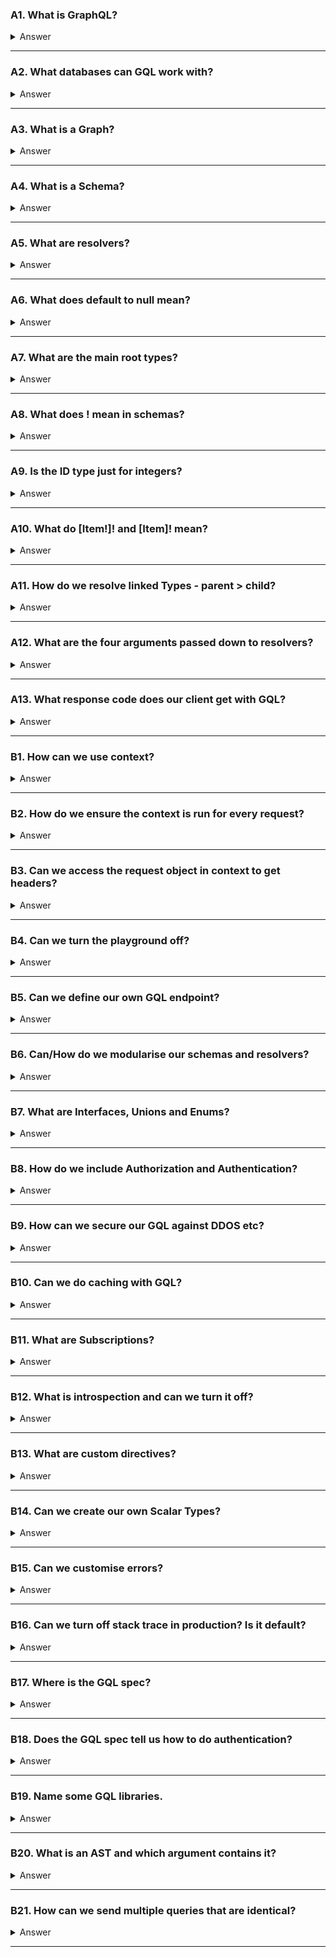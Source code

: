 ### A1. What is GraphQL?

<details><summary>Answer</summary>
<p>

yes, even hidden code blocks!

```
print(input){
  return 'Hello'
}
```

</p>
</details>

---

### A2. What databases can GQL work with?

<details><summary>Answer</summary>
<p>

yes, even hidden code blocks!

```
print(input){
  return 'Hello'
}
```

</p>
</details>

---

### A3. What is a Graph?

<details><summary>Answer</summary>
<p>

yes, even hidden code blocks!

```
print(input){
  return 'Hello'
}
```

</p>
</details>

---

### A4. What is a Schema?

<details><summary>Answer</summary>
<p>

yes, even hidden code blocks!

```
print(input){
  return 'Hello'
}
```

</p>
</details>

---

### A5. What are resolvers?

<details><summary>Answer</summary>
<p>

yes, even hidden code blocks!

```
print(input){
  return 'Hello'
}
```

</p>
</details>

---

### A6. What does default to null mean?

<details><summary>Answer</summary>
<p>

yes, even hidden code blocks!

```
print(input){
  return 'Hello'
}
```

</p>
</details>

---

### A7. What are the main root types?

<details><summary>Answer</summary>
<p>

yes, even hidden code blocks!

```
print(input){
  return 'Hello'
}
```

</p>
</details>

---

### A8. What does ! mean in schemas?

<details><summary>Answer</summary>
<p>

yes, even hidden code blocks!

```
print(input){
  return 'Hello'
}
```

</p>
</details>

---

### A9. Is the ID type just for integers?

<details><summary>Answer</summary>
<p>

yes, even hidden code blocks!

```
print(input){
  return 'Hello'
}
```

</p>
</details>

---

### A10. What do [Item!]! and [Item]! mean?

<details><summary>Answer</summary>
<p>

yes, even hidden code blocks!

```
print(input){
  return 'Hello'
}
```

</p>
</details>

---

### A11. How do we resolve linked Types - parent > child?

<details><summary>Answer</summary>
<p>

yes, even hidden code blocks!

```
print(input){
  return 'Hello'
}
```

</p>
</details>

---

### A12. What are the four arguments passed down to resolvers?

<details><summary>Answer</summary>
<p>

yes, even hidden code blocks!

```
print(input){
  return 'Hello'
}
```

</p>
</details>

---

### A13. What response code does our client get with GQL?

<details><summary>Answer</summary>
<p>

yes, even hidden code blocks!

```
print(input){
  return 'Hello'
}
```

</p>
</details>

---

### B1. How can we use context?

<details><summary>Answer</summary>
<p>

yes, even hidden code blocks!

```
print(input){
  return 'Hello'
}
```

</p>
</details>

---

### B2. How do we ensure the context is run for every request?

<details><summary>Answer</summary>
<p>

yes, even hidden code blocks!

```
print(input){
  return 'Hello'
}
```

</p>
</details>

---

### B3. Can we access the request object in context to get headers?

<details><summary>Answer</summary>
<p>

yes, even hidden code blocks!

```
print(input){
  return 'Hello'
}
```

</p>
</details>

---

### B4. Can we turn the playground off?

<details><summary>Answer</summary>
<p>

yes, even hidden code blocks!

```
print(input){
  return 'Hello'
}
```

</p>
</details>

---

### B5. Can we define our own GQL endpoint?

<details><summary>Answer</summary>
<p>

yes, even hidden code blocks!

```
print(input){
  return 'Hello'
}
```

</p>
</details>

---

### B6. Can/How do we modularise our schemas and resolvers?

<details><summary>Answer</summary>
<p>

yes, even hidden code blocks!

```
print(input){
  return 'Hello'
}
```

</p>
</details>

---

### B7. What are Interfaces, Unions and Enums?

<details><summary>Answer</summary>
<p>

yes, even hidden code blocks!

```
print(input){
  return 'Hello'
}
```

</p>
</details>

---

### B8. How do we include Authorization and Authentication?

<details><summary>Answer</summary>
<p>

yes, even hidden code blocks!

```
print(input){
  return 'Hello'
}
```

</p>
</details>

---

### B9. How can we secure our GQL against DDOS etc?

<details><summary>Answer</summary>
<p>

yes, even hidden code blocks!

```
print(input){
  return 'Hello'
}
```

</p>
</details>

---

### B10. Can we do caching with GQL?

<details><summary>Answer</summary>
<p>

yes, even hidden code blocks!

```
print(input){
  return 'Hello'
}
```

</p>
</details>

---

### B11. What are Subscriptions?

<details><summary>Answer</summary>
<p>

yes, even hidden code blocks!

```
print(input){
  return 'Hello'
}
```

</p>
</details>

---

### B12. What is introspection and can we turn it off?

<details><summary>Answer</summary>
<p>

yes, even hidden code blocks!

```
print(input){
  return 'Hello'
}
```

</p>
</details>

---

### B13. What are custom directives?

<details><summary>Answer</summary>
<p>

yes, even hidden code blocks!

```
print(input){
  return 'Hello'
}
```

</p>
</details>

---

### B14. Can we create our own Scalar Types?

<details><summary>Answer</summary>
<p>

yes, even hidden code blocks!

```
print(input){
  return 'Hello'
}
```

</p>
</details>

---

### B15. Can we customise errors?

<details><summary>Answer</summary>
<p>

yes, even hidden code blocks!

```
print(input){
  return 'Hello'
}
```

</p>
</details>

---

### B16. Can we turn off stack trace in production? Is it default?

<details><summary>Answer</summary>
<p>

yes, even hidden code blocks!

```
print(input){
  return 'Hello'
}
```

</p>
</details>

---

### B17. Where is the GQL spec?

<details><summary>Answer</summary>
<p>

yes, even hidden code blocks!

```
print(input){
  return 'Hello'
}
```

</p>
</details>

---

### B18. Does the GQL spec tell us how to do authentication?

<details><summary>Answer</summary>
<p>

yes, even hidden code blocks!

```
print(input){
  return 'Hello'
}
```

</p>
</details>

---

### B19. Name some GQL libraries.

<details><summary>Answer</summary>
<p>

yes, even hidden code blocks!

```
print(input){
  return 'Hello'
}
```

</p>
</details>

---

### B20. What is an AST and which argument contains it?

<details><summary>Answer</summary>
<p>

yes, even hidden code blocks!

```
print(input){
  return 'Hello'
}
```

</p>
</details>

---

### B21. How can we send multiple queries that are identical?

<details><summary>Answer</summary>
<p>

yes, even hidden code blocks!

```
print(input){
  return 'Hello'
}
```

</p>
</details>

---
